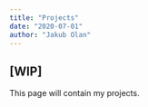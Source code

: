 ```yaml
---
title: "Projects"
date: "2020-07-01"
author: "Jakub Olan"
---
```


## [WIP]

This page will contain my projects.
